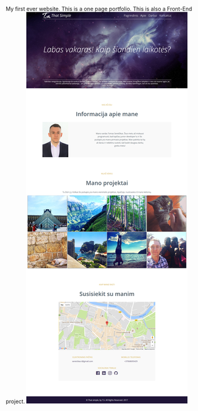 My first ever website.
This is a one page portfolio.
This is also a Front-End project.
![Alt text](_files/screenshot.png?raw=true)

